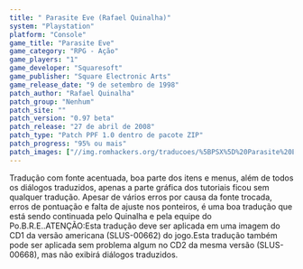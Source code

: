 ```yaml
---
title: " Parasite Eve (Rafael Quinalha)"
system: "Playstation"
platform: "Console"
game_title: "Parasite Eve"
game_category: "RPG - Ação"
game_players: "1"
game_developer: "Squaresoft"
game_publisher: "Square Electronic Arts"
game_release_date: "9 de setembro de 1998"
patch_author: "Rafael Quinalha"
patch_group: "Nenhum"
patch_site: ""
patch_version: "0.97 beta"
patch_release: "27 de abril de 2008"
patch_type: "Patch PPF 1.0 dentro de pacote ZIP"
patch_progress: "95% ou mais"
patch_images: ["//img.romhackers.org/traducoes/%5BPSX%5D%20Parasite%20Eve%20-%20Rafael%20Quinalha%20-%201.jpg","//img.romhackers.org/traducoes/%5BPSX%5D%20Parasite%20Eve%20-%20Rafael%20Quinalha%20-%202.jpg","//img.romhackers.org/traducoes/%5BPSX%5D%20Parasite%20Eve%20-%20Rafael%20Quinalha%20-%203.jpg"]
---
```

Tradução com fonte acentuada, boa parte dos itens e menus, além de todos os diálogos traduzidos, apenas a parte gráfica dos tutoriais ficou sem qualquer tradução. Apesar de vários erros por causa da fonte trocada, erros de pontuação e falta de ajuste nos ponteiros, é uma boa tradução que está sendo continuada pelo Quinalha e pela equipe do Po.B.R.E..ATENÇÃO:Esta tradução deve ser aplicada em uma imagem do CD1 da versão americana (SLUS-00662) do jogo.Esta tradução também pode ser aplicada sem problema algum no CD2 da mesma versão (SLUS-00668), mas não exibirá diálogos traduzidos.